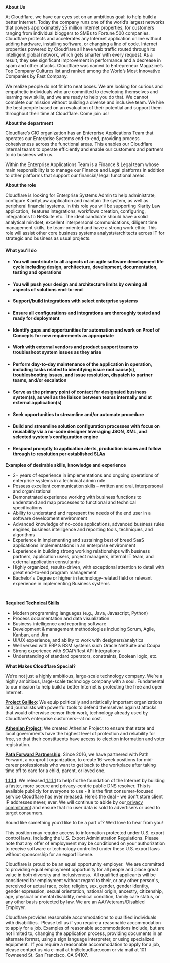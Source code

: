 <div class="content-intro">
	<div><strong>About Us</strong></div>
	<div>
		<p><span style="font-weight: 400;">At Cloudflare, we have our eyes set on an ambitious goal: to help build a better Internet. Today the company runs one of the world’s largest networks that powers approximately 25 million Internet properties, for customers ranging from individual bloggers to SMBs to Fortune 500 companies. Cloudflare protects and accelerates any Internet application online without adding hardware, installing software, or changing a line of code. Internet properties powered by Cloudflare all have web traffic routed through its intelligent global network, which gets smarter with every request. As a result, they see significant improvement in performance and a decrease in spam and other attacks. Cloudflare was named to Entrepreneur Magazine’s Top Company Cultures list and ranked among the World’s Most Innovative Companies by Fast Company.</span><span style="font-weight: 400;">&nbsp;</span></p>
		<p><span style="font-weight: 400;">We realize people do not fit into neat boxes. We are looking for curious and empathetic individuals who are committed to developing themselves and learning new skills, and we are ready to help you do that. We cannot complete our mission without building a diverse and inclusive team. We hire the best people based on an evaluation of their potential and support them throughout their time at Cloudflare. Come join us!&nbsp;</span></p>
	</div>
</div>
<p><strong>About the department</strong></p>
<p>Cloudflare’s CIO organization has an Enterprise Applications Team that operates our Enterprise Systems end-to-end, providing process cohesiveness across the functional areas. This enables our Cloudflare internal teams to operate efficiently and enable our customers and partners to do business with us.&nbsp;</p>
<p>Within the Enterprise Applications Team is a Finance &amp; Legal team whose main responsibility is to manage our Finance and Legal platforms in addition to other platforms that support our financial/ legal functional areas.&nbsp;&nbsp;</p>
<p><strong>About the role</strong></p>
<p>Cloudflare is looking for Enterprise Systems Admin to help administrate, configure KlarityLaw application and maintain the system, as well as peripheral financial systems. In this role you will be supporting Klarity Law application,&nbsp; features integrations, workflows creation, configuring, integrations to NetSuite etc. The ideal candidate should have a solid analytical mindset, excellent interpersonal communications, diligent time management skills, be team-oriented and have a strong work ethic. This role will assist other core business systems analysts/architects across IT for strategic and business as usual projects.</p>
<h4>What you'll do</h4>
<ul>
	<li>
		<h4><strong>Y</strong>ou will <strong>contribute to all aspects of an agile software development life cycle including design, architecture, development, documentation, testing and operations</strong></h4>
	</li>
	<li style="font-weight: bold;">
		<h4><strong>You will push your design and architecture limits by owning all aspects of solutions end-to-end</strong></h4>
	</li>
	<li style="font-weight: bold;">
		<h4><strong>Support/build integrations with select enterprise systems</strong></h4>
	</li>
	<li style="font-weight: bold;">
		<h4><strong>Ensure all configurations and integrations are thoroughly tested and ready for deployment</strong></h4>
	</li>
	<li style="font-weight: bold;">
		<h4><strong>Identify gaps and opportunities for automation and work on Proof of Concepts for new requirements as appropriate</strong></h4>
	</li>
	<li style="font-weight: bold;">
		<h4><strong>Work with external vendors and product support teams to troubleshoot system issues as they arise</strong></h4>
	</li>
	<li style="font-weight: bold;">
		<h4><strong>Perform day-to-day maintenance of the application in operation, including tasks related to identifying issue root cause(s), troubleshooting issues, and issue resolution, dispatch to partner teams, and/or escalation</strong></h4>
	</li>
	<li style="font-weight: bold;">
		<h4><strong>Serve as the primary point of contact for designated business system(s), as well as the liaison between teams internally and at external application(s)&nbsp;</strong></h4>
	</li>
	<li style="font-weight: bold;">
		<h4><strong>Seek opportunities to streamline and/or automate procedure</strong></h4>
	</li>
	<li style="font-weight: bold;">
		<h4><strong>Build and streamline solution configuration processes with focus on reusability via a no-code designer leveraging JSON, XML, and selected system’s configuration engine</strong></h4>
	</li>
	<li style="font-weight: bold;">
		<h4><strong>Respond promptly to application alerts, production issues and follow through to resolution per established SLAs</strong></h4>
	</li>
</ul>
<p><strong>Examples of desirable skills, knowledge and experience</strong></p>
<ul>
	<li>2+ years of experience in implementations and ongoing operations of enterprise systems in a technical admin role</li>
	<li>Possess excellent communication skills – written and oral, interpersonal and organizational</li>
	<li>Demonstrated experience working with business functions to understand and map processes to functional and technical specifications</li>
	<li>Ability to understand and represent the needs of the end user in a software development environment</li>
	<li>Advanced knowledge of no-code applications, advanced business rules engines, business intelligence and reporting tools, techniques, and algorithms</li>
	<li>Experience in implementing and sustaining best of breed SaaS applications implementations in an enterprise environment</li>
	<li>Experience in building strong working relationships with business partners, application users, project managers, internal IT team, and external application consultants</li>
	<li>Highly organized, results-driven, with exceptional attention to detail with great end-to-end program management</li>
	<li>Bachelor's Degree or higher in technology-related field or relevant experience in implementing Business systems</li>
</ul>
<p>&nbsp;</p>
<p><strong>Required Technical Skills</strong></p>
<ul>
	<li>Modern programming languages (e.g., Java, Javascript, Python)</li>
	<li>Process documentation and data visualization</li>
	<li>Business intelligence and reporting software</li>
	<li>Development &amp; management methodologies including Scrum, Agile, Kanban, and Jira</li>
	<li>UI/UX experience, and ability to work with designers/analytics</li>
	<li>Well versed with ERP &amp; BSM systems such Oracle NetSuite and Coupa</li>
	<li>Strong experience with SOAP/Rest API Integrations</li>
	<li>Understanding of standard operators, constraints, Boolean logic, etc.</li>
</ul>
<div class="content-conclusion">
	<p><strong>What Makes Cloudflare Special?</strong></p>
	<p><span style="font-weight: 400;">We’re not just a highly ambitious, large-scale technology company. We’re a highly ambitious, large-scale technology company with a soul. Fundamental to our mission to help build a better Internet is protecting the free and open Internet.</span></p>
	<p><a href="https://blog.cloudflare.com/protecting-free-expression-online/"><strong>Project Galileo</strong></a><span style="font-weight: 400;">: We equip politically and artistically important organizations and journalists with powerful tools to defend themselves against attacks that would otherwise censor their work, technology already used by Cloudflare’s enterprise customers--at no cost.</span></p>
	<p><strong><a href="https://www.cloudflare.com/athenian/">Athenian Project</a></strong><span style="font-weight: 400;">: We created Athenian Project to ensure that state and local governments have the highest level of protection and reliability for free, so that their constituents have access to election information and voter registration.</span></p>
	<p><a href="https://blog.cloudflare.com/tag/path-forward/"><strong>Path Forward Partnership</strong></a><span style="font-weight: 400;">: Since 2016, we have partnered with Path Forward, a nonprofit organization, to create 16-week positions for mid-career professionals who want to get back to the workplace after taking time off to care for a child, parent, or loved one.</span></p>
	<p><a href="https://1.1.1.1/"><strong>1.1.1.1</strong></a><span style="font-weight: 400;">: We released</span><a href="https://1.1.1.1/"> <span style="font-weight: 400;">1.1.1.1</span></a><span style="font-weight: 400;"> to help fix the foundation of the Internet by building a faster, more secure and privacy-centric public DNS resolver. This is available publicly for everyone to use - it is the first consumer-focused service Cloudflare has ever released. Here’s the deal - we don’t store client IP addresses never, ever. We will continue to abide by our</span><a href="https://developers.cloudflare.com/1.1.1.1/privacy/public-dns-resolver"> privacy commitment</a><span style="font-weight: 400;"> and ensure that no user data is sold to advertisers or used to target consumers.</span></p>
	<p><span style="font-weight: 400;">Sound like something you’d like to be a part of? We’d love to hear from you!</span></p>
	<p><span style="font-weight: 400;">This position may require access to information protected under U.S. export control laws, including the U.S. Export Administration Regulations. Please note that any offer of employment may be conditioned on your authorization to receive software or technology controlled under these U.S. export laws without sponsorship for an export license.</span></p>
	<p><span style="font-weight: 400;">Cloudflare is proud to be an equal opportunity employer. &nbsp;We are committed to providing equal employment opportunity for all people and place great value in both diversity and inclusiveness. &nbsp;All qualified applicants will be considered for employment without regard to their, or any other person's, perceived or actual</span> <span style="font-weight: 400;">race, color, religion, sex, gender, gender identity, gender expression, sexual orientation, national origin, ancestry, citizenship, age, physical or mental disability, medical condition, family care status, or any other basis protected by law. </span><span style="font-weight: 400;">We are an AA/Veterans/Disabled Employer.</span></p>
	<p><span style="font-weight: 400;">Cloudflare provides reasonable accommodations to qualified individuals with disabilities. &nbsp;Please tell us if you require a reasonable accommodation to apply for a job. Examples of reasonable accommodations include, but are not limited to, changing the application process, providing documents in an alternate format, using a sign language interpreter, or using specialized equipment. &nbsp;If you require a reasonable accommodation to apply for a job, please contact us via e-mail at </span><span style="font-weight: 400;">hr@cloudflare.com</span><span style="font-weight: 400;"> or via mail at 101 Townsend St. San Francisco, CA 94107.</span></p>
</div>